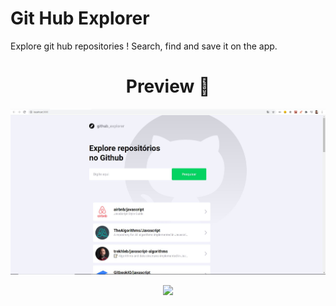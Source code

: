 # Git Hub Explorer 

Explore git hub repositories ! Search, find and save it on the app.  

<h1 align="center">Preview 🧐</h1>


<p align="center">
  <img src="https://github.com/jvfaria/github_explorer/blob/master/assets/githubExplorer-home.JPG"/>
</p>

<p align="center">
  <img src="https://img.shields.io/badge/Author-JV-lightgrey" /> 
 </p>
